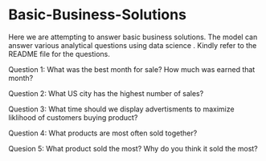 # Basic-Business-Solutions
Here we are attempting to answer basic business solutions. The model can answer various analytical questions using data science . Kindly refer to the README file for the questions.


Question 1: What was the best month for sale? How much was earned that month?

Question 2:  What US city has the highest number of sales?

Question 3: What time should we display advertisments to maximize liklihood of customers buying product?

Question 4: What products are most often sold together?

Quesion 5: What product sold the most? Why do you think it sold the most?
